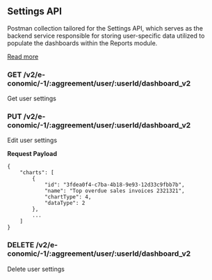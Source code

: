 ## Settings API 

Postman collection tailored for the Settings API, which serves as the backend service responsible for storing user-specific data utilized to populate the dashboards within the Reports module.

[Read more](https://github.com/e-conomic/settings)  
### GET /v2/e-conomic/-1/:aggreement/user/:userId/dashboard_v2
Get user settings 

### PUT /v2/e-conomic/-1/:aggreement/user/:userId/dashboard_v2
Edit user settings

**Request Payload**

```
{
    "charts": [
        {
            "id": "3fdea0f4-c7ba-4b18-9e93-12d33c9fbb7b",
            "name": "Top overdue sales invoices 2321321",
            "chartType": 4,
            "dataType": 2
        },
        ...
    ]
}
```
### DELETE /v2/e-conomic/-1/:aggreement/user/:userId/dashboard_v2
Delete user settings

